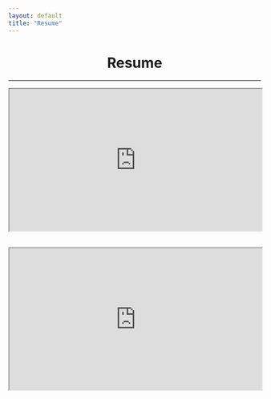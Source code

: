```yaml
---
layout: default
title: "Resume"
---
```


<Center><h1>Resume</h1></Center>

***

<div style="position: relative; width: 100%; padding-top: 56.25%;">
    <iframe src="https://drive.google.com/file/d/1vmKkbF_7P0Rly5BpOwsjhv2bCSUvn9Q6/preview" style="position: absolute; top: 0; left: 0; width: 100%; height: 100%;" title="Computer Resume"></iframe>
</div>
<br><br>
<div style="position: relative; width: 100%; padding-top: 56.25%;">
    <iframe src="https://drive.google.com/file/d/1-94YO4o8P0nGU-8IXEpI3QLDnL6_H3Pj/preview" style="position: absolute; top: 0; left: 0; width: 100%; height: 100%;" title="Nevada State Resume"></iframe>
</div>
